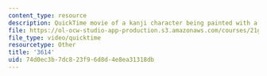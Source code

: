 ```yaml
---
content_type: resource
description: QuickTime movie of a kanji character being painted with a brush.
file: https://ol-ocw-studio-app-production.s3.amazonaws.com/courses/21g-504-japanese-iv-spring-2009/74d0ec3b7dc823f96d8d4e8ea31318db_3614.mov
file_type: video/quicktime
resourcetype: Other
title: '3614'
uid: 74d0ec3b-7dc8-23f9-6d8d-4e8ea31318db
---
```

